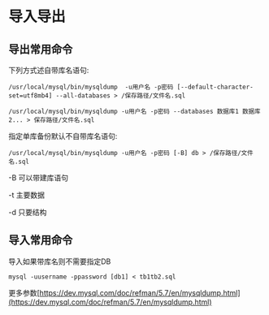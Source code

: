 # 导入导出

## 导出常用命令

下列方式述自带库名语句:

```
/usr/local/mysql/bin/mysqldump  -u用户名 -p密码 [--default-character-set=utf8mb4] --all-databases > /保存路径/文件名.sql

/usr/local/mysql/bin/mysqldump -u用户名 -p密码 --databases 数据库1 数据库2... > 保存路径/文件名.sql
```



指定单库备份默认不自带库名语句:

```
/usr/local/mysql/bin/mysqldump -u用户名 -p密码 [-B] db > /保存路径/文件名.sql  
```

-B 可以带建库语句

-t 主要数据

-d 只要结构

## 导入常用命令

导入如果带库名则不需要指定DB

```
mysql -uusername -ppassword [db1] < tb1tb2.sql
```

更多参数[https://dev.mysql.com/doc/refman/5.7/en/mysqldump.html](https://dev.mysql.com/doc/refman/5.7/en/mysqldump.html)









